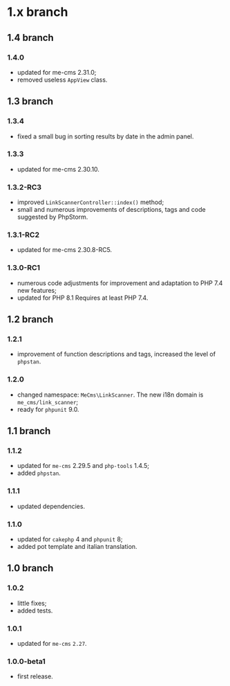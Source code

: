 # 1.x branch
## 1.4 branch
### 1.4.0
* updated for me-cms 2.31.0;
* removed useless `AppView` class.

## 1.3 branch
### 1.3.4
* fixed a small bug in sorting results by date in the admin panel.

### 1.3.3
* updated for me-cms 2.30.10.

### 1.3.2-RC3
* improved `LinkScannerController::index()` method;
* small and numerous improvements of descriptions, tags and code suggested
  by PhpStorm.

### 1.3.1-RC2
* updated for me-cms 2.30.8-RC5.

### 1.3.0-RC1
* numerous code adjustments for improvement and adaptation to PHP 7.4 new features;
* updated for PHP 8.1 Requires at least PHP 7.4.

## 1.2 branch
### 1.2.1
* improvement of function descriptions and tags, increased the level of `phpstan`.

### 1.2.0
* changed namespace: `MeCms\LinkScanner`. The new i18n domain is `me_cms/link_scanner`;
* ready for `phpunit` 9.0.

## 1.1 branch
### 1.1.2
* updated for `me-cms` 2.29.5 and `php-tools` 1.4.5;
* added `phpstan`.

### 1.1.1
* updated dependencies.

### 1.1.0
* updated for `cakephp` 4 and `phpunit` 8;
* added pot template and italian translation.

## 1.0 branch
### 1.0.2
* little fixes;
* added tests.

### 1.0.1
* updated for `me-cms` `2.27`.

### 1.0.0-beta1
* first release.
